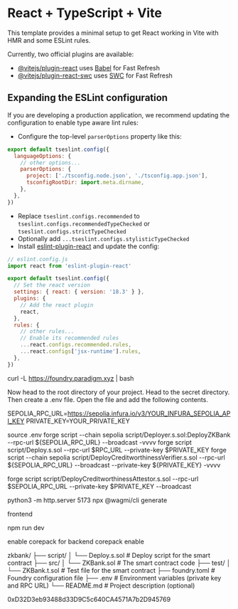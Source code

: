# React + TypeScript + Vite

This template provides a minimal setup to get React working in Vite with HMR and some ESLint rules.

Currently, two official plugins are available:

- [@vitejs/plugin-react](https://github.com/vitejs/vite-plugin-react/blob/main/packages/plugin-react/README.md) uses [Babel](https://babeljs.io/) for Fast Refresh
- [@vitejs/plugin-react-swc](https://github.com/vitejs/vite-plugin-react-swc) uses [SWC](https://swc.rs/) for Fast Refresh

## Expanding the ESLint configuration

If you are developing a production application, we recommend updating the configuration to enable type aware lint rules:

- Configure the top-level `parserOptions` property like this:

```js
export default tseslint.config({
  languageOptions: {
    // other options...
    parserOptions: {
      project: ['./tsconfig.node.json', './tsconfig.app.json'],
      tsconfigRootDir: import.meta.dirname,
    },
  },
})
```

- Replace `tseslint.configs.recommended` to `tseslint.configs.recommendedTypeChecked` or `tseslint.configs.strictTypeChecked`
- Optionally add `...tseslint.configs.stylisticTypeChecked`
- Install [eslint-plugin-react](https://github.com/jsx-eslint/eslint-plugin-react) and update the config:

```js
// eslint.config.js
import react from 'eslint-plugin-react'

export default tseslint.config({
  // Set the react version
  settings: { react: { version: '18.3' } },
  plugins: {
    // Add the react plugin
    react,
  },
  rules: {
    // other rules...
    // Enable its recommended rules
    ...react.configs.recommended.rules,
    ...react.configs['jsx-runtime'].rules,
  },
})
```



curl -L https://foundry.paradigm.xyz | bash


Now head to the root directory of your project. Head to the secret directory. Then create a .env file. Open the file and add the following contents.

SEPOLIA_RPC_URL=https://sepolia.infura.io/v3/YOUR_INFURA_SEPOLIA_API_KEY
PRIVATE_KEY=YOUR_PRIVATE_KEY

source .env
forge script --chain sepolia script/Deployer.s.sol:DeployZKBank --rpc-url ${SEPOLIA_RPC_URL} --broadcast -vvvv
forge script script/Deploy.s.sol --rpc-url $RPC_URL --private-key $PRIVATE_KEY
forge script --chain sepolia script/DeployCreditworthinessVerifier.s.sol --rpc-url ${SEPOLIA_RPC_URL} --broadcast --private-key ${PRIVATE_KEY} -vvvv

forge script script/DeployCreditworthinessAttestor.s.sol --rpc-url $SEPOLIA_RPC_URL --private-key $PRIVATE_KEY --broadcast


python3 -m http.server 5173
npx @wagmi/cli generate

frontend

npm run dev 

enable corepack for backend
corepack enable







zkbank/
├── script/
│   └── Deploy.s.sol      # Deploy script for the smart contract
├── src/
│   └── ZKBank.sol        # The smart contract code
├── test/
│   └── ZKBank.t.sol      # Test file for the smart contract
├── foundry.toml          # Foundry configuration file
├── .env                  # Environment variables (private key and RPC URL)
└── README.md             # Project description (optional)


0xD32D3eb93488d33D9C5c640CA4571A7b2D945769